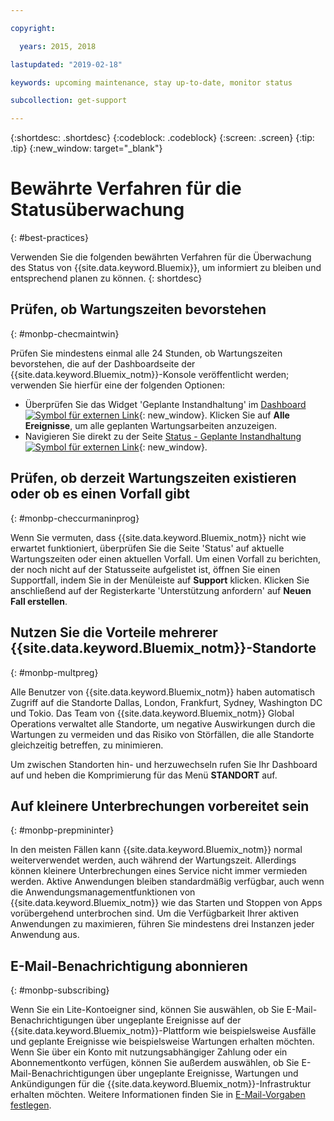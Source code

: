 ```yaml
---

copyright:

  years: 2015, 2018

lastupdated: "2019-02-18"

keywords: upcoming maintenance, stay up-to-date, monitor status

subcollection: get-support

---
```


{:shortdesc: .shortdesc}
{:codeblock: .codeblock}
{:screen: .screen}
{:tip: .tip}
{:new_window: target="_blank"}

# Bewährte Verfahren für die Statusüberwachung
{: #best-practices}

Verwenden Sie die folgenden bewährten Verfahren für die Überwachung des Status von {{site.data.keyword.Bluemix}}, um informiert zu bleiben und entsprechend planen zu können.
{: shortdesc}

## Prüfen, ob Wartungszeiten bevorstehen
{: #monbp-checmaintwin}

Prüfen Sie mindestens einmal alle 24 Stunden, ob Wartungszeiten bevorstehen, die auf der Dashboardseite der {{site.data.keyword.Bluemix_notm}}-Konsole veröffentlicht werden; verwenden Sie hierfür eine der folgenden Optionen:
* Überprüfen Sie das Widget 'Geplante Instandhaltung' im [Dashboard ![Symbol für externen Link](../icons/launch-glyph.svg "Symbol für externen Link")](https://cloud.ibm.com){: new_window}. Klicken Sie auf **Alle Ereignisse**, um alle geplanten Wartungsarbeiten anzuzeigen.
* Navigieren Sie direkt zu der Seite [Status - Geplante Instandhaltung ![Symbol für externen Link](../icons/launch-glyph.svg "Symbol für externen Link")](https://cloud.ibm.com/status?selected=maintenance){: new_window}.

## Prüfen, ob derzeit Wartungszeiten existieren oder ob es einen Vorfall gibt
{: #monbp-checcurmaninprog}

Wenn Sie vermuten, dass {{site.data.keyword.Bluemix_notm}} nicht wie erwartet funktioniert, überprüfen Sie die Seite 'Status' auf aktuelle Wartungszeiten oder einen aktuellen Vorfall. Um einen Vorfall zu berichten, der noch nicht auf der Statusseite aufgelistet ist, öffnen Sie einen Supportfall, indem Sie in der Menüleiste auf **Support** klicken. Klicken Sie anschließend auf der Registerkarte 'Unterstützung anfordern' auf **Neuen Fall erstellen**.

## Nutzen Sie die Vorteile mehrerer {{site.data.keyword.Bluemix_notm}}-Standorte
{: #monbp-multpreg}

Alle Benutzer von {{site.data.keyword.Bluemix_notm}} haben automatisch Zugriff auf die Standorte Dallas, London, Frankfurt, Sydney, Washington DC und Tokio. Das Team von {{site.data.keyword.Bluemix_notm}} Global Operations verwaltet alle Standorte, um negative Auswirkungen durch die Wartungen zu vermeiden und das Risiko von Störfällen, die alle Standorte gleichzeitig betreffen, zu minimieren.

Um zwischen Standorten hin- und herzuwechseln rufen Sie Ihr Dashboard auf und heben die Komprimierung für das Menü **STANDORT** auf.

## Auf kleinere Unterbrechungen vorbereitet sein
{: #monbp-prepmininter}

In den meisten Fällen kann {{site.data.keyword.Bluemix_notm}} normal weiterverwendet werden, auch während der Wartungszeit. Allerdings können kleinere Unterbrechungen eines Service nicht immer vermieden werden. Aktive Anwendungen bleiben standardmäßig verfügbar, auch wenn die Anwendungsmanagementfunktionen von {{site.data.keyword.Bluemix_notm}} wie das Starten und Stoppen von Apps vorübergehend unterbrochen sind. Um die Verfügbarkeit Ihrer aktiven Anwendungen zu maximieren, führen Sie mindestens drei Instanzen jeder Anwendung aus.

## E-Mail-Benachrichtigung abonnieren
{: #monbp-subscribing}

Wenn Sie ein Lite-Kontoeigner sind, können Sie auswählen, ob Sie E-Mail-Benachrichtigungen über ungeplante Ereignisse auf der {{site.data.keyword.Bluemix_notm}}-Plattform wie beispielsweise Ausfälle und geplante Ereignisse wie beispielsweise Wartungen erhalten möchten. Wenn Sie über ein Konto mit nutzungsabhängiger Zahlung oder ein Abonnementkonto verfügen, können Sie außerdem auswählen, ob Sie E-Mail-Benachrichtigungen über ungeplante Ereignisse, Wartungen und Ankündigungen für die {{site.data.keyword.Bluemix_notm}}-Infrastruktur erhalten möchten. Weitere Informationen finden Sie in [E-Mail-Vorgaben festlegen](/docs/account?topic=account-account_setup#account_setup).



